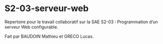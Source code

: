 # S2-03-serveur-web

Repertoire pour le travail collaboratif sur la SAE S2-03 : Programmation d’un
serveur Web configurable.

Fait par BAUDOIN Mathieu et GRECO Lucas.